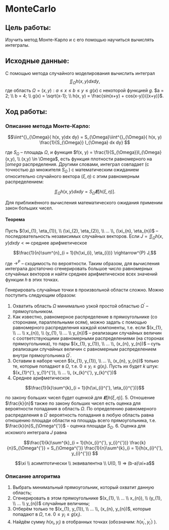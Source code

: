 # MonteCarlo

## Цель работы:
Изучить метод Монте-Карло и с его помощью научиться вычислять интегралы.

## Исходные данные:
C помощью метода случайного моделирования вычислить интеграл
$$\iint^{}_{\Omega} h(x, y)dx dy,$$ где область $\Omega = {(x, y): a \leq x \leq b \leq y \leq g(x)}$ с некоторой функцией $g$.
$a = 2; \\ b = 4; \\ g(x) = \sqrt{x-1}; \\ h(x, y) = \frac{sin(x+y) + cos(x-y)}{(x+y)}$.

## Ход работы:

### Описание метода Монте-Карло:

$$\iint^{}_{\Omega}{ h(x, y)dx dy} = S_{\Omega}\iint^{}_{\Omega}{ h(x, y) \frac{1}{S_{\Omega}} I_{\Omega} dx dy} $$

где $S_{\Omega}$ – площадь $\Omega$, и функция $f(x, y) = \frac{1}{S_{\Omega}}I_{\Omega}(x,y), \\  (x,y) \in \Omega$, есть функция
плотности равномерного на $|omega$ распределения. Другими словами, интеграл совпадает
(с точностью до множителя $S_{\Omega}$ ) с математическим ожиданием относительно
случайного вектора $(\xi, \eta)$ с этим равномерным распределением:

$$\iint^{}_{\Omega}{ h(x, y) dx dy} = S_{\Omega}𝐄[h(\xi, \eta)].$$ 

Для приближённого вычисления математического ожидания применим закон
больших чисел.

#### Теорема
Пусть $(\xi_{1}, \eta_{1}), \\ (\xi_{2}, \eta_{2}), \\ ... \\, (\xi_{n}, \eta_{n})$ – последовательность независимых случайных векторов. Если $J = \iint^{}_{\Omega}{ h(x, y) dx dy} < \infty$ среднее арифметическое

$$\frac{1}{n}\sum^{n}_{i = 1}{h(\xi_{i}, \eta_{i})} \rightarrow^{P}  J,$$

где $\rightarrow^{P}$ – сходимость по вероятности.
Таким образом, для вычисления интеграла достаточно сгенерировать большое
число равномерных случайных векторов и найти среднее арифметическое всех
значений функции $ℎ$ в этих точках.

Генерировать случайные точки в произвольной области сложно. Можно
поступить следующим образом:

1. Охватить область $\Omega$ минимально узкой простой областью $\Omega^{'}$ –
прямоугольником.
2. Как известно, равномерное распределение в прямоугольнике (со сторонами,
параллельными осям), можно задать с помощью равномерного распределения
каждой компоненты, т.е. если $(x_{1}, \\ ... \\ x_{n}), \\ (y_{1}, \\ ... \\ y_{n})$ – реализации случайных
величин с соответствующими равномерными распределениями (на сторонах
прямоугольника), то пары $(x_{1}, y_{1}), \\ ...  \\, (x_{n}, y_{n})$ – суть реализации случайных величин
с равномерным распределением внутри прямоугольника $\Omega^{'}$.
3. Оставим в наборе чисел $(x_{1}, y_{1}), \\ ...  \\, (x_{n}, y_{n})$ только те, которые попадают в
$\Omega$, т.е. $0 \leq y_{i} \leq g(x_{i})$. Пусть их будет $k$ штук: $(x_{1}^{'}, y_{1}^{'}), \\ ...  \\, (x_{k}^{'}, y_{k}^{'})$
4. Среднее арифметическое

$$\frac{1}{k}\sum^{k}_{i = 1}{h(\xi_{i}^{'}, \eta_{i}^{'})}$$

по закону больших чисел будет оценкой для $𝐄[h(\xi, \eta)]$.
5. Отношение $\frac{k}{n}$ также по закону больших чисел есть оценка для вероятности
попадания в область $\Omega$. По определению равномерного распределения в $\Omega^{'}$
вероятность попадания в любую область равна отношению площади области на
площадь всего прямоугольника, т.е. $\frac{k}{n}S_{\Omega^{'}}$  - оценка площади $S_{\Omega}$.
6. Оценка для искомого интеграла 𝐽 равна

$$\frac{1}{k}\sum^{k}_{i = 1}{h(x_{i}^{'}, y_{i}^{'})} \frac{k}{n}S_{\Omega^{'}} = S_{\Omega^{'}} \frac{1}{n}\sum^{k}_{i = 1}{h(x_{i}^{'}, y_{i}^{'})}  $$

$$\xi \\ асимптотически \\ эквивалентна \\ U(0, 1) => (b-a)\xi+a$$

### Описание алгоритма 
1. Выбрать минимальный прямоугольник, который охватит данную область;
2. Сгенерировать в этом прямоугольнике $(x_{1}, \\ ... \\ x_{n}), \\ (y_{1}, \\ ... \\ y_{n})$ случайные
величины;
3. Отберём только те $(x_{1}, y_{1}), \\ ...  \\, (x_{n}, y_{n})$, которые попадают в $\Omega$, т.е. $0 \leq y_{i} \leq g(x_{i})$.
4. Найдём сумму $h(x_{i}, y_{i})$ в отобранных точках (обозначим: $h(x_{i}^{'}, y_{i}^{'})$ ).
